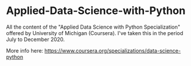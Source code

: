 # Applied-Data-Science-with-Python
All the content of the "Applied Data Science with Python Specialization" offered by University of Michigan (Coursera). I've taken this in the period July to December 2020. 

More info here: https://www.coursera.org/specializations/data-science-python

